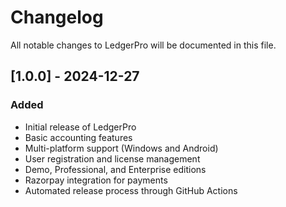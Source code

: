# Changelog

All notable changes to LedgerPro will be documented in this file.

## [1.0.0] - 2024-12-27

### Added
- Initial release of LedgerPro
- Basic accounting features
- Multi-platform support (Windows and Android)
- User registration and license management
- Demo, Professional, and Enterprise editions
- Razorpay integration for payments
- Automated release process through GitHub Actions
